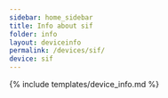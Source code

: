 ```yaml
---
sidebar: home_sidebar
title: Info about sif
folder: info
layout: deviceinfo
permalink: /devices/sif/
device: sif
---
```

{% include templates/device_info.md %}
